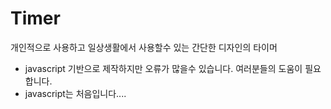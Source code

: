 # Timer

개인적으로 사용하고 일상생활에서 사용할수 있는 간단한 디자인의 타이머

+ javascript 기반으로 제작하지만 오류가 많을수 있습니다. 여러분들의 도움이 필요합니다.
+ javascript는 처음입니다....

